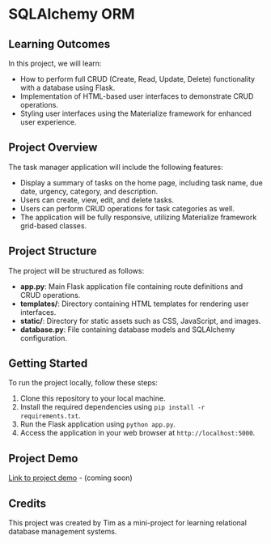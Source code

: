 # SQLAlchemy ORM

## Learning Outcomes
In this project, we will learn:
- How to perform full CRUD (Create, Read, Update, Delete) functionality with a database using Flask.
- Implementation of HTML-based user interfaces to demonstrate CRUD operations.
- Styling user interfaces using the Materialize framework for enhanced user experience.

## Project Overview
The task manager application will include the following features:
- Display a summary of tasks on the home page, including task name, due date, urgency, category, and description.
- Users can create, view, edit, and delete tasks.
- Users can perform CRUD operations for task categories as well.
- The application will be fully responsive, utilizing Materialize framework grid-based classes.

## Project Structure
The project will be structured as follows:
- **app.py**: Main Flask application file containing route definitions and CRUD operations.
- **templates/**: Directory containing HTML templates for rendering user interfaces.
- **static/**: Directory for static assets such as CSS, JavaScript, and images.
- **database.py**: File containing database models and SQLAlchemy configuration.

## Getting Started
To run the project locally, follow these steps:
1. Clone this repository to your local machine.
2. Install the required dependencies using `pip install -r requirements.txt`.
3. Run the Flask application using `python app.py`.
4. Access the application in your web browser at `http://localhost:5000`.

## Project Demo
[Link to project demo](#) - (coming soon)

## Credits
This project was created by Tim as a mini-project for learning relational database management systems.
